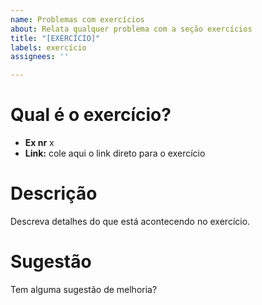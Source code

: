 ```yaml
---
name: Problemas com exercícios
about: Relata qualquer problema com a seção exercícios
title: "[EXERCÍCIO]"
labels: exercício
assignees: ''

---
```


# Qual é o exercício? 

- **Ex nr** x
- **Link:** cole aqui o link direto para o exercício

# Descrição

Descreva detalhes do que está acontecendo no exercício.

# Sugestão

Tem alguma sugestão de melhoria?
